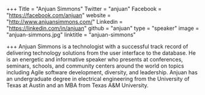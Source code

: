 +++
Title = "Anjuan Simmons"
Twitter = "anjuan"
Facebook = "https://facebook.com/anjuan"
website = "http://www.anjuansimmons.com/"
Linkedin = "https://linkedin.com/in/anjuan"
github = "anjuan"
type = "speaker"
image = "anjuan-simmons.jpg"
linktitle = "anjuan-simmons"

+++
Anjuan Simmons is a technologist with a successful track record of delivering technology solutions from the user interface to the database. He is an energetic and informative speaker who presents at conferences, seminars, schools, and community centers around the world on topics including Agile software development, diversity, and leadership. Anjuan has an undergraduate degree in electrical engineering from the University of Texas at Austin and an MBA from Texas A&M University.
